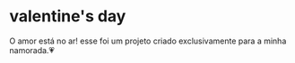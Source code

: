 # valentine's day

O amor está no ar! esse foi um projeto criado exclusivamente para a minha namorada.💗
